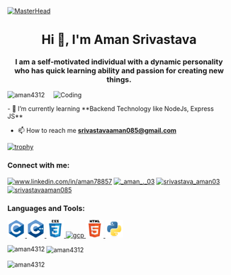[![MasterHead](https://previews.123rf.com/images/karpenkoilia/karpenkoilia1806/karpenkoilia180600011/102988806-vector-line-web-concept-for-programming-linear-web-banner-for-coding-.jpg?fj=1)](https://aman4312.io)
<h1 align="center">Hi 👋, I'm Aman Srivastava</h1>
<h3 align="center">I am a self-motivated individual with a dynamic personality who has quick learning ability and passion for creating new things.</h3>
<img align="right" alt="Coding" width="400" src="https://c.tenor.com/BqbIhT4Mb7cAAAAd/programmer-rounded-edges.gif">
<p align="left"> <img src="https://komarev.com/ghpvc/?username=aman4312&label=Profile%20views&color=0e75b6&style=flat" alt="aman4312" /> </p>
- 🌱 I’m currently learning **Backend Technology like NodeJs, Express JS**

- 📫 How to reach me **srivastavaaman085@gmail.com**

[![trophy](https://github-profile-trophy.vercel.app/?https://github.com/aman4312=ryo-ma)](https://github.com/ryo-ma/github-profile-trophy)
<h3 align="left">Connect with me:</h3>
<p align="left">
<a href="https://www.linkedin.com/in/aman78857" target="blank"><img align="center" src="https://raw.githubusercontent.com/rahuldkjain/github-profile-readme-generator/master/src/images/icons/Social/linked-in-alt.svg" alt="www.linkedin.com/in/aman78857" height="30" width="40" /></a>
<a href="https://instagram.com/_aman_._03" target="blank"><img align="center" src="https://raw.githubusercontent.com/rahuldkjain/github-profile-readme-generator/master/src/images/icons/Social/instagram.svg" alt="_aman_._03" height="30" width="40" /></a>
<a href="https://www.leetcode.com/srivastava_aman03" target="blank"><img align="center" src="https://raw.githubusercontent.com/rahuldkjain/github-profile-readme-generator/master/src/images/icons/Social/leet-code.svg" alt="srivastava_aman03" height="30" width="40" /></a>
<a href="https://auth.geeksforgeeks.org/user/srivastavaaman085" target="blank"><img align="center" src="https://raw.githubusercontent.com/rahuldkjain/github-profile-readme-generator/master/src/images/icons/Social/geeks-for-geeks.svg" alt="srivastavaaman085" height="30" width="40" /></a>
</p>

<h3 align="left">Languages and Tools:</h3>
<p align="left"> <a href="https://www.cprogramming.com/" target="_blank" rel="noreferrer"> <img src="https://raw.githubusercontent.com/devicons/devicon/master/icons/c/c-original.svg" alt="c" width="40" height="40"/> </a> <a href="https://www.w3schools.com/cpp/" target="_blank" rel="noreferrer"> <img src="https://raw.githubusercontent.com/devicons/devicon/master/icons/cplusplus/cplusplus-original.svg" alt="cplusplus" width="40" height="40"/> </a> <a href="https://www.w3schools.com/css/" target="_blank" rel="noreferrer"> <img src="https://raw.githubusercontent.com/devicons/devicon/master/icons/css3/css3-original-wordmark.svg" alt="css3" width="40" height="40"/> </a> <a href="https://cloud.google.com" target="_blank" rel="noreferrer"> <img src="https://www.vectorlogo.zone/logos/google_cloud/google_cloud-icon.svg" alt="gcp" width="40" height="40"/> </a> <a href="https://www.w3.org/html/" target="_blank" rel="noreferrer"> <img src="https://raw.githubusercontent.com/devicons/devicon/master/icons/html5/html5-original-wordmark.svg" alt="html5" width="40" height="40"/> </a> <a href="https://www.python.org" target="_blank" rel="noreferrer"> <img src="https://raw.githubusercontent.com/devicons/devicon/master/icons/python/python-original.svg" alt="python" width="40" height="40"/> </a> </p>

<p><img align="left" src="https://github-readme-stats.vercel.app/api/top-langs?username=aman4312&show_icons=true&locale=en&layout=compact" alt="aman4312" /></p>

<p>&nbsp;<img align="center" src="https://github-readme-stats.vercel.app/api?username=aman4312&show_icons=true&locale=en" alt="aman4312" /></p>

<p><img align="center" src="https://github-readme-streak-stats.herokuapp.com/?user=aman4312&" alt="aman4312" /></p>
